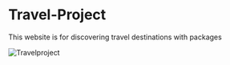 # Travel-Project


This website is for discovering travel destinations with packages


![Travelproject](https://user-images.githubusercontent.com/122553640/214625705-ed3992d1-9718-4751-aee1-8a7800d231c6.png)
